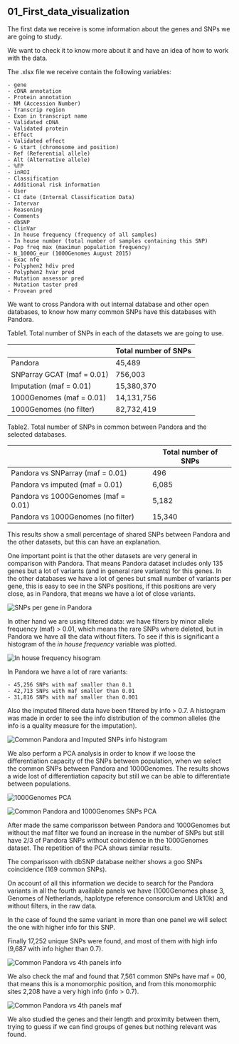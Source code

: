## 01_First_data_visualization

The first data we receive is some information about the genes and SNPs we are going to study.

We want to check it to know more about it and have an idea of how to work with the data.

The .xlsx file we receive contain the following variables:

	- gene
	- cDNA annotation
	- Protein annotation
	- NM (Accession Number)
	- Transcrip region
	- Exon in transcript name
	- Validated cDNA
	- Validated protein
	- Effect 
	- Validated effect
	- G start (chromosome and position)
	- Ref (Referential allele)
	- Alt (Alternative allele)
	- %FP
	- inROI
	- Classification
	- Additional risk information
	- User
	- CI date (Internal Classification Data)
	- Intervar
	- Reasoning
	- Comments
	- dbSNP
	- ClinVar
	- In house frequency (frequency of all samples)
	- In house number (total number of samples containing this SNP)
	- Pop freq max (maximun population frequency)
	- N_1000G_eur (1000Genomes August 2015)
	- Exac nfe
	- Polyphen2 hdiv pred
	- Polyphen2 hvar pred
	- Mutation assessor pred
	- Mutation taster pred
	- Provean pred

We want to cross Pandora with out internal database and other open databases, to know how many common SNPs have this databases with Pandora. 

Table1. Total number of SNPs in each of the datasets we are going to use.


|                            | Total number of SNPs |
|----------------------------|----------------------|
| Pandora                    | 45,489               |
| SNParray GCAT (maf = 0.01) | 756,003              |
| Imputation (maf = 0.01)    | 15,380,370           |
| 1000Genomes (maf = 0.01)   | 14,131,756           |
| 1000Genomes (no filter)    | 82,732,419           |

Table2. Total number of SNPs in common between Pandora and the selected databases.

|                                     | Total number of SNPs |
|-------------------------------------|----------------------|
| Pandora vs SNParray (maf = 0.01)    | 496                  |
| Pandora vs imputed (maf = 0.01)     | 6,085                |
| Pandora vs 1000Genomes (maf = 0.01) | 5,182                |
| Pandora vs 1000Genomes (no filter)  | 15,340               |


This results show a small percentage of shared SNPs between Pandora and the other datasets, but this can have an explanation. 

One important point is that the other datasets are very general in comparison with Pandora. That means Pandora dataset includes only 135 genes but a lot of variants (and in general rare variants) for this genes. In the other databases we have a lot of genes but small number of variants per gene, this is easy to see in the SNPs positions, if this positions are very close, as in Pandora, that means we have a lot of close variants.

![SNPs per gene in Pandora](graphs/genes_in_pandora.png)

In other hand we are using filtered data: we have filters by minor allele frequency (maf) > 0.01, which means the rare SNPs where deleted, but in Pandora we have all the data without filters. To see if this is significant a histogram of the *in house frequency* variable was plotted. 


![In house frequency hisogram](graphs/Inhousefreq_histogram.png)

In Pandora we have a lot of rare variants:

	- 45,256 SNPs with maf smaller than 0.1
	- 42,713 SNPs with maf smaller than 0.01
	- 31,816 SNPs with maf smaller than 0.001

Also the imputed filtered data have been filtered by info > 0.7. A histogram was made in order to see the info distribution of the common alleles (the info is a quality measure for the imputation).

![Common Pandora and Imputed SNPs info histogram](graphs/PandoraSNPs_vs_GCATimputed.png)

We also perform a PCA analysis in order to know if we loose the differentiation capacity of the SNPs between population, when we select the common SNPs between Pandora and 1000Genomes. The results shows a wide lost of differentiation capacity but still we can be able to differentiate between populations.

![1000Genomes PCA](graphs/1000G_PCA.png)

![Common Pandora and 1000Genomes SNPs PCA](graphs/PandoraSNPs_1000Genomes.png)

After made the same comparisson between Pandora and 1000Genomes but without the maf filter we found an increase in the number of SNPs but still have 2/3 of Pandora SNPs without coincidence in the 1000Genomes dataset. The repetition of the PCA shows similar results. 

The comparisson with dbSNP database neither shows a goo SNPs coincidence (169 common SNPs).

On account of all this information we decide to search for the Pandora variants in all the fourth available panels we have (1000Genomes phase 3, Genomes of Netherlands, haplotype reference consorcium and Uk10k) and without filters, in the raw data. 

In the case of found the same variant in more than one panel we will select the one with higher info for this SNP. 

Finally 17,252 unique SNPs were found, and most of them with high info (9,687 with info higher than 0.7).

![Common Pandora vs 4th panels info](graphs/info_4panels.png)

We also check the maf and found that 7,561 common SNPs have maf = 00, that means this is a monomorphic position, and from this monomorphic sites 2,208 have a very high info (info > 0.7).

![Common Pandora vs 4th panels maf](graphs/maf_4panels.png)

We also studied the genes and their length and proximity between them, trying to guess if we can find groups of genes but nothing relevant was found.



